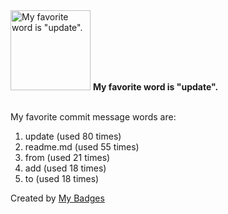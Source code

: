 <img src="https://my-badges.github.io/my-badges/favorite-word.png" alt="My favorite word is &quot;update&quot;." title="My favorite word is &quot;update&quot;." width="128">
<strong>My favorite word is &quot;update&quot;.</strong>
<br><br>

My favorite commit message words are:

1. update (used 80 times)
2. readme.md (used 55 times)
3. from (used 21 times)
4. add (used 18 times)
5. to (used 18 times)


Created by <a href="https://github.com/my-badges/my-badges">My Badges</a>